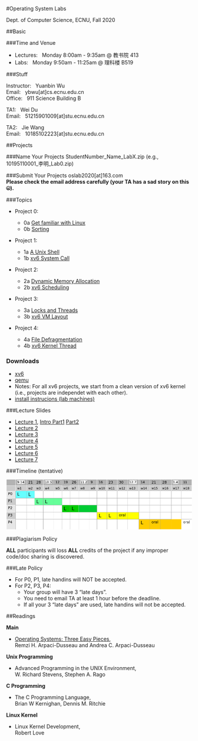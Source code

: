 #Operating System Labs

Dept. of Computer Science, ECNU, Fall 2020

##Basic 

###Time and Venue

* Lectures: &nbsp;  Monday 8:00am - 9:35am @ 教书院 413
* Labs: &nbsp; Monday 9:50am - 11:25am @ 理科楼 B519 

###Stuff

Instructor: &nbsp; Yuanbin Wu  
Email: &nbsp; ybwu\[at\]cs.ecnu.edu.cn  
Office: &nbsp; 911 Science Building B

TA1: &nbsp; Wei Du  
Email: &nbsp; 51215901009\[at\]stu.ecnu.edu.cn


TA2: &nbsp; Jie Wang  
Email: &nbsp; 10185102223\[at\]stu.ecnu.edu.cn




##Projects


###Name Your Projects
StudentNumber_Name_LabX.zip (e.g., 10195110001_李明_Lab0.zip)


###Submit Your Projects
oslab2020\[at\]163.com  
**Please check the email address carefully (your TA has a sad story on this &#129296;).**


###Topics

* Project 0: 
  - 0a [Get familiar with Linux](projects/linux_warmup/docs/linux_warmup.html)
  - 0b [Sorting](projects/sorting/docs/sort.html)

* Project 1: 
  - 1a [A Unix Shell](projects/myshell/docs/shell.html)
  - 1b [xv6 System Call](projects/xv6/system_call/docs/xv6_intro.html)

* Project 2: 
  - 2a [Dynamic Memory Allocation](projects/malloc/docs/malloc.html)
  - 2b [xv6 Scheduling](projects/xv6/scheduling/docs/xv6_mlfq.html)

* Project 3: 
  - 3a [Locks and Threads](projects/lock_thread/docs/thread.html)
  - 3b [xv6 VM Layout](projects/xv6/vmlayout/docs/xv6_vmlayout.html)

* Project 4: 
  - 4a [File Defragmentation](projects/defragmentation/docs/defragmentation.html)
  - 4b [xv6 Kernel Thread](projects/xv6/thread/docs/xv6_thread.html)

<!--
-->

### Downloads  

- [xv6](resources/xv6.tar.gz)
- [qemu](resources/qemu-6.828-2.9.0.tar.gz)
- Notes: For all xv6 projects, we start from a clean version of xv6 kernel (i.e., projects are independet with each other). 
- [install instrucions (lab machines)](slides/qemu-lab-install.pdf)

###Lecture Slides

* [Lecture 1](slides/lecture-1.pdf), [Intro Part1](slides/part1.pdf) 
[Part2](slides/part2.pdf)
* [Lecture 2](slides/lecture-2.pdf)
* [Lecture 3](slides/lecture-3.pdf)
* [Lecture 4](slides/lecture-4.pdf)
* [Lecture 5](slides/lecture-5.pdf)
* [Lecture 6](slides/lecture-6.pdf)
* [Lecture 7](slides/lecture-7.pdf)
<!--
-->


###Timeline (tentative)

![](images/timeline.png)

###Plagiarism Policy

**ALL** participants will loss **ALL** credits of the project 
if any improper code/doc sharing is discovered.

###Late Policy

* For P0, P1, late handins will NOT be accepted.
* For P2, P3, P4:
    - Your group will have 3 “late days”.
    - You need to email TA at least 1 hour before the deadline.   
    - If all your 3 “late days” are used, late handins will not be accepted.


##Readings

**Main**

* [Operating Systems: Three Easy Pieces](http://pages.cs.wisc.edu/~remzi/OSTEP/),  
  Remzi H. Arpaci-Dusseau and Andrea C. Arpaci-Dusseau

**Unix Programming**

* Advanced Programming in the UNIX Environment,   
  W. Richard Stevens, Stephen A. Rago

**C Programming**

* The C Programming Language,  
  Brian W Kernighan, Dennis M. Ritchie

**Linux Kernel**

* Linux Kernel Development,  
  Robert Love



